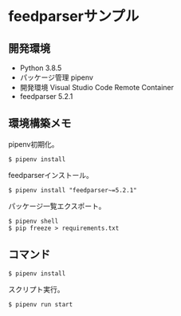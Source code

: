 # feedparserサンプル

## 開発環境

* Python 3.8.5
* パッケージ管理 pipenv
* 開発環境 Visual Studio Code Remote Container
* feedparser 5.2.1

## 環境構築メモ

pipenv初期化。

```shell
$ pipenv install
```

feedparserインストール。

```shell
$ pipenv install "feedparser~=5.2.1"
```

パッケージ一覧エクスポート。

```shell
$ pipenv shell
$ pip freeze > requirements.txt
```

## コマンド

```shell
$ pipenv install
```

スクリプト実行。
```shell
$ pipenv run start
```